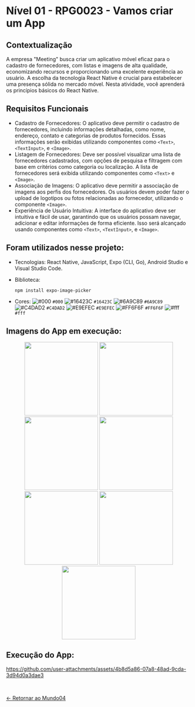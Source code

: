 # Nível 01 - RPG0023 - Vamos criar um App



## Contextualização

A empresa "Meeting" busca criar um aplicativo móvel eficaz para o cadastro de fornecedores, com listas e imagens de alta qualidade, economizando recursos e proporcionando uma excelente experiência ao usuário. A escolha da tecnologia React Native é crucial para estabelecer uma presença sólida no mercado móvel. Nesta atividade, você aprenderá os princípios básicos do React Native.

## Requisitos Funcionais

- Cadastro de Fornecedores: O aplicativo deve permitir o cadastro de fornecedores, incluindo informações detalhadas, como nome, endereço, contato e categorias de produtos fornecidos. Essas informações serão exibidas utilizando componentes como `<Text>`, `<TextInput>`, e `<Image>`.
- Listagem de Fornecedores: Deve ser possível visualizar uma lista de fornecedores cadastrados, com opções de pesquisa e filtragem com base em critérios como categoria ou localização. A lista de fornecedores será exibida utilizando componentes como `<Text>` e `<Image>`.
- Associação de Imagens: O aplicativo deve permitir a associação de imagens aos perfis dos fornecedores. Os usuários devem poder fazer o upload de logotipos ou fotos relacionadas ao fornecedor, utilizando o componente `<Image>`. 
- Experiência de Usuário Intuitiva: A interface do aplicativo deve ser intuitiva e fácil de usar, garantindo que os usuários possam navegar, adicionar e editar informações de forma eficiente. Isso será alcançado usando componentes como `<Text>`,
`<TextInput>`, e `<Image>`.

## Foram utilizados nesse projeto:

- Tecnologias: React Native, JavaScript, Expo (CLI, Go), Android Studio e Visual Studio Code.
- Biblioteca:
  
  ```
  npm install expo-image-picker
  ```
- Cores:
![#000](https://placehold.co/12x12/000/000.png) `#000`
![#16423C](https://placehold.co/12x12/16423C/16423C.png) `#16423C`
![#6A9C89](https://placehold.co/12x12/6A9C89/6A9C89.png) `#6A9C89`
![#C4DAD2](https://placehold.co/12x12/C4DAD2/C4DAD2.png) `#C4DAD2`
![#E9EFEC](https://placehold.co/12x12/E9EFEC/E9EFEC.png) `#E9EFEC`
![#FF6F6F](https://placehold.co/12x12/FF6F6F/FF6F6F.png) `#FF6F6F`
![#fff](https://placehold.co/12x12/fff/fff.png) `#fff`

## Imagens do App em execução:
<div align="center">
 <img src="https://i.imgur.com/iGnWgu6.png" height="200" />
 <img src="https://i.imgur.com/4c9KtjE.png" height="200" />
 <img src="https://i.imgur.com/Md3JwSZ.png" height="200" />
 <img src="https://i.imgur.com/uSQ0OZM.png" height="200" />
 <img src="https://i.imgur.com/4TzfV6w.png" height="200" />
 <img src="https://i.imgur.com/FU4gLhJ.png" height="200" />
 <img src="https://i.imgur.com/6eLf8mm.png" height="200" />
</div>

## Execução do App:

https://github.com/user-attachments/assets/4b8d5a86-07a8-48ad-9cda-3d94d0a3dae3

<br>
  
[<- Retornar ao Mundo04](https://github.com/GilvanPOliveira/FullStack/tree/main/Mundo04)
